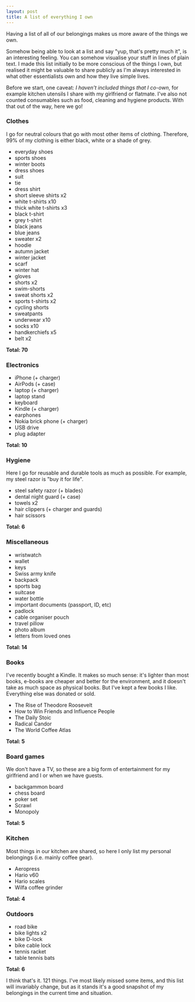 ```yaml
---
layout: post
title: A list of everything I own
---
```


Having a list of all of our belongings makes us more aware of the things we own.

Somehow being able to look at a list and say "yup, that's pretty much it", is an interesting feeling. You can somehow visualise your stuff in lines of plain text. I made this list initially to be more conscious of the things I own, but realised it might be valuable to share publicly as I'm always interested in what other essentialists own and how they live simple lives.

Before we start, one caveat: _I haven't included things that I co-own_, for example kitchen utensils I share with my girlfriend or flatmate. I've also not counted consumables such as food, cleaning and hygiene products. With that out of the way, here we go!

### Clothes

I go for neutral colours that go with most other items of clothing. Therefore, 99% of my clothing is either black, white or a shade of grey.

- everyday shoes
- sports shoes
- winter boots
- dress shoes
- suit
- tie
- dress shirt
- short sleeve shirts x2
- white t-shirts x10
- thick white t-shirts x3
- black t-shirt
- grey t-shirt
- black jeans
- blue jeans
- sweater x2
- hoodie
- autumn jacket
- winter jacket
- scarf
- winter hat
- gloves
- shorts x2
- swim-shorts
- sweat shorts x2
- sports t-shirts x2
- cycling shorts
- sweatpants
- underwear x10
- socks x10
- handkerchiefs x5
- belt x2

**Total: 70**

### Electronics

- iPhone (+ charger)
- AirPods (+ case)
- laptop (+ charger)
- laptop stand
- keyboard
- Kindle (+ charger)
- earphones
- Nokia brick phone (+ charger)
- USB drive
- plug adapter

**Total: 10**

### Hygiene

Here I go for reusable and durable tools as much as possible. For example, my steel razor is "buy it for life".

- steel safety razor (+ blades)
- dental night guard (+ case)
- towels x2
- hair clippers (+ charger and guards)
- hair scissors

**Total: 6**

### Miscellaneous

- wristwatch
- wallet
- keys
- Swiss army knife
- backpack
- sports bag
- suitcase
- water bottle
- important documents (passport, ID, etc)
- padlock
- cable organiser pouch
- travel pillow
- photo album
- letters from loved ones

**Total: 14**

### Books

I've recently bought a Kindle. It makes so much sense: it's lighter than most books, e-books are cheaper and better for the environment, and it doesn't take as much space as physical books. But I've kept a few books I like. Everything else was donated or sold.

- The Rise of Theodore Roosevelt
- How to Win Friends and Influence People
- The Daily Stoic
- Radical Candor
- The World Coffee Atlas

**Total: 5**

### Board games

We don't have a TV, so these are a big form of entertainment for my girlfriend and I or when we have guests.

- backgammon board
- chess board
- poker set
- Scrawl
- Monopoly

**Total: 5**

### Kitchen

Most things in our kitchen are shared, so here I only list my personal belongings (i.e. mainly coffee gear).

- Aeropress
- Hario v60
- Hario scales
- Wilfa coffee grinder

**Total: 4**

### Outdoors

- road bike
- bike lights x2
- bike D-lock
- bike cable lock
- tennis racket
- table tennis bats

**Total: 6**

I think that's it. 121 things. I've most likely missed some items, and this list will invariably change, but as it stands it's a good snapshot of my belongings in the current time and situation.
